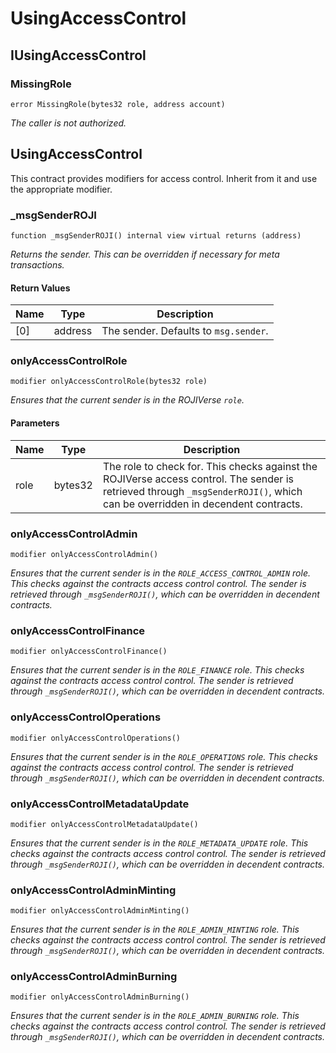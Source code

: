 # UsingAccessControl

## IUsingAccessControl

### MissingRole

```solidity
error MissingRole(bytes32 role, address account)
```

_The caller is not authorized._

## UsingAccessControl

This contract provides modifiers for access control. Inherit from it and use the appropriate modifier.

### \_msgSenderROJI

```solidity
function _msgSenderROJI() internal view virtual returns (address)
```

_Returns the sender. This can be overridden if necessary for meta transactions._

#### Return Values

| Name | Type    | Description                           |
| ---- | ------- | ------------------------------------- |
| \[0] | address | The sender. Defaults to `msg.sender`. |

### onlyAccessControlRole

```solidity
modifier onlyAccessControlRole(bytes32 role)
```

_Ensures that the current sender is in the ROJIVerse `role`._

#### Parameters

| Name | Type    | Description                                                                                                                                                                  |
| ---- | ------- | ---------------------------------------------------------------------------------------------------------------------------------------------------------------------------- |
| role | bytes32 | The role to check for. This checks against the ROJIVerse access control. The sender is retrieved through `_msgSenderROJI()`, which can be overridden in decendent contracts. |

### onlyAccessControlAdmin

```solidity
modifier onlyAccessControlAdmin()
```

_Ensures that the current sender is in the `ROLE_ACCESS_CONTROL_ADMIN` role. This checks against the contracts access control control. The sender is retrieved through `_msgSenderROJI()`, which can be overridden in decendent contracts._

### onlyAccessControlFinance

```solidity
modifier onlyAccessControlFinance()
```

_Ensures that the current sender is in the `ROLE_FINANCE` role. This checks against the contracts access control control. The sender is retrieved through `_msgSenderROJI()`, which can be overridden in decendent contracts._

### onlyAccessControlOperations

```solidity
modifier onlyAccessControlOperations()
```

_Ensures that the current sender is in the `ROLE_OPERATIONS` role. This checks against the contracts access control control. The sender is retrieved through `_msgSenderROJI()`, which can be overridden in decendent contracts._

### onlyAccessControlMetadataUpdate

```solidity
modifier onlyAccessControlMetadataUpdate()
```

_Ensures that the current sender is in the `ROLE_METADATA_UPDATE` role. This checks against the contracts access control control. The sender is retrieved through `_msgSenderROJI()`, which can be overridden in decendent contracts._

### onlyAccessControlAdminMinting

```solidity
modifier onlyAccessControlAdminMinting()
```

_Ensures that the current sender is in the `ROLE_ADMIN_MINTING` role. This checks against the contracts access control control. The sender is retrieved through `_msgSenderROJI()`, which can be overridden in decendent contracts._

### onlyAccessControlAdminBurning

```solidity
modifier onlyAccessControlAdminBurning()
```

_Ensures that the current sender is in the `ROLE_ADMIN_BURNING` role. This checks against the contracts access control control. The sender is retrieved through `_msgSenderROJI()`, which can be overridden in decendent contracts._
